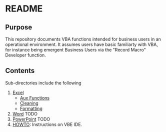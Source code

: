 # README

## Purpose 
This repository documents VBA functions intended for business users in an operational environment. It assumes users have basic familiarty with VBA, for instance being emergent Business Users via the "Record Macro" Developer function. 

## Contents
Sub-directories include the following

1. [Excel](https://github.com/jaimiles23/VBA-Operations/tree/main/Excel)
   - [Aux Functions](https://github.com/jaimiles23/VBA-Operations/tree/main/Excel/_AUX)
   - [Cleaning](https://github.com/jaimiles23/VBA-Operations/tree/main/Excel/Cleaning)
   - [Formatting](https://github.com/jaimiles23/VBA-Operations/tree/main/Excel/Format)
2. [Word]() TODO
3. [PowerPoint]() TODO
4. [HOWTO](https://github.com/jaimiles23/VBA-Operations/tree/main/_HOWTO): Instructions on VBE IDE.







